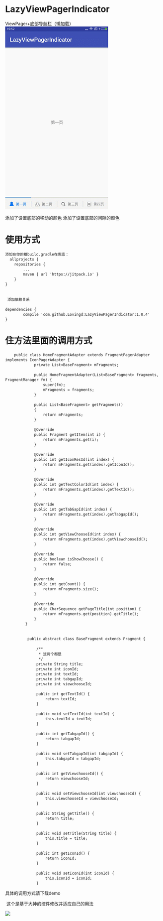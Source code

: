 # LazyViewPagerIndicator

ViewPager+底部导航栏（懒加载）
![](https://github.com/Lovingd/LazyViewPagerIndicator/blob/master/lazyViewpager.gif)


添加了设置底部的移动的颜色
添加了设置底部的间隙的颜色

# 使用方式 #
	添加在你的根build.gradle在库底：
      allprojects {
		repositories {
			...
			maven { url 'https://jitpack.io' }
		}
	}


     添加依赖关系

    dependencies {
	        compile 'com.github.Lovingd:LazyViewPagerIndicator:1.0.4'
	}

# 住方法里面的调用方式 #
        public class HomeFragmentAdapter extends FragmentPagerAdapter implements IconPagerAdapter {
                 private List<BaseFragment> mFragments;

                 public HomeFragmentAdapter(List<BaseFragment> fragments, FragmentManager fm) {
                     super(fm);
                     mFragments = fragments;
                 }

                 public List<BaseFragment> getFragments()
                 {
                     return mFragments;
                 }

                 @Override
                 public Fragment getItem(int i) {
                     return mFragments.get(i);
                 }

                 @Override
                 public int getIconResId(int index) {
                     return mFragments.get(index).getIconId();
                 }

                 @Override
                 public int getTextColorId(int index) {
                     return mFragments.get(index).getTextId();
                 }

                 @Override
                 public int getTabGapId(int index) {
                     return mFragments.get(index).getTabgapId();
                 }

                 @Override
                 public int getViewChooseId(int index) {
                     return mFragments.get(index).getViewchooseId();
                 }

                 @Override
                 public boolean isShowChoose() {
                     return false;
                 }

                 @Override
                 public int getCount() {
                     return mFragments.size();
                 }

                 @Override
                 public CharSequence getPageTitle(int position) {
                     return mFragments.get(position).getTitle();
                 }
             }


              public abstract class BaseFragment extends Fragment {

                  /**
                   * 这两个都是
                   */
                  private String title;
                  private int iconId;
                  private int textId;
                  private int tabgapId;
                  private int viewchooseId;

                  public int getTextId() {
                      return textId;
                  }

                  public void setTextId(int textId) {
                      this.textId = textId;
                  }

                  public int getTabgapId() {
                      return tabgapId;
                  }

                  public void setTabgapId(int tabgapId) {
                      this.tabgapId = tabgapId;
                  }

                  public int getViewchooseId() {
                      return viewchooseId;
                  }

                  public void setViewchooseId(int viewchooseId) {
                      this.viewchooseId = viewchooseId;
                  }

                  public String getTitle() {
                      return title;
                  }

                  public void setTitle(String title) {
                      this.title = title;
                  }

                  public int getIconId() {
                      return iconId;
                  }

                  public void setIconId(int iconId) {
                      this.iconId = iconId;
                  }

 具体的调用方式请下载demo

  这个是基于大神的控件修改并适应自己的用法

  [![](https://jitpack.io/v/Lovingd/LazyViewPagerIndicator.svg)](https://jitpack.io/#Lovingd/LazyViewPagerIndicator)
